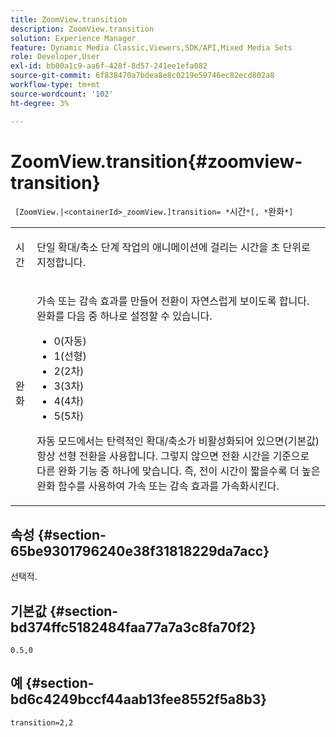 ```yaml
---
title: ZoomView.transition
description: ZoomView.transition
solution: Experience Manager
feature: Dynamic Media Classic,Viewers,SDK/API,Mixed Media Sets
role: Developer,User
exl-id: bb00a1c9-aa6f-428f-8d57-241ee1efa082
source-git-commit: 6f838470a7bdea8e8c0219e59746ec82ecd802a8
workflow-type: tm+mt
source-wordcount: '102'
ht-degree: 3%

---
```


# ZoomView.transition{#zoomview-transition}

` [ZoomView.|<containerId>_zoomView.]transition= *`시간`*[, *`완화`*]`

<table id="table_9E7BB12BF371419F88DD4D24EF04632C"> 
 <tbody> 
  <tr> 
   <td colname="col1"> <p> <span class="codeph"><span class="varname"> 시간</span></span> </p> </td> 
   <td colname="col2"> <p> 단일 확대/축소 단계 작업의 애니메이션에 걸리는 시간을 초 단위로 지정합니다. </p> </td> 
  </tr> 
  <tr> 
   <td colname="col1"> <p> <span class="codeph"><span class="varname"> 완화</span></span> </p> </td> 
   <td colname="col2"> <p> 가속 또는 감속 효과를 만들어 전환이 자연스럽게 보이도록 합니다. 완화를 다음 중 하나로 설정할 수 있습니다. </p> <p> 
     <ul id="ul_DA0D1CF2F2484410BFCCACA86661702E"> 
      <li id="li_93A2D53A53314D9594CEDC9EB20381D4">0(자동) </li> 
      <li id="li_AD6A1F03DE544959BC4AA0DD97494F8C"> 1(선형) </li> 
      <li id="li_816A3CE796E3415B9650DDA204412A6A"> 2(2차) </li> 
      <li id="li_EF00BF6CA2AA48FEB54015FFBA9F8DD4"> 3(3차) </li> 
      <li id="li_F3CB7F0821AF489C84A0CA155F5031A2"> 4(4차) </li> 
      <li id="li_F5B844DAF4CC453CA58BF09A660D139F"> 5(5차) </li> 
     </ul> </p> <p>자동 모드에서는 탄력적인 확대/축소가 비활성화되어 있으면(기본값) 항상 선형 전환을 사용합니다. 그렇지 않으면 전환 시간을 기준으로 다른 완화 기능 중 하나에 맞습니다. 즉, 전이 시간이 짧을수록 더 높은 완화 함수를 사용하여 가속 또는 감속 효과를 가속화시킨다. </p> </td> 
  </tr> 
 </tbody> 
</table>

## 속성 {#section-65be9301796240e38f31818229da7acc}

선택적.

## 기본값 {#section-bd374ffc5182484faa77a7a3c8fa70f2}

`0.5,0`

## 예 {#section-bd6c4249bccf44aab13fee8552f5a8b3}

`transition=2,2`
